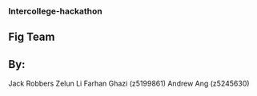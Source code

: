 ### Intercollege-hackathon
## Fig Team
## By:

Jack Robbers
Zelun Li
Farhan Ghazi (z5199861)
Andrew Ang (z5245630)
